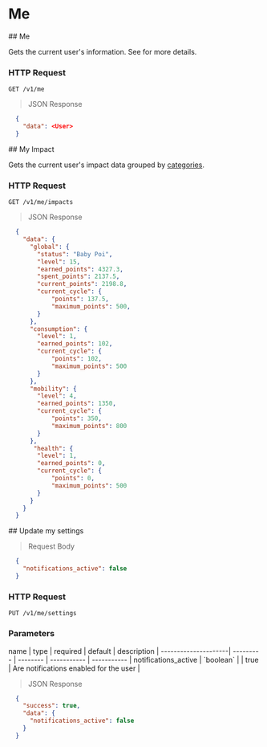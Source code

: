 # Me

<div class="public-endpoint"></div>
## Me

Gets the current user's information. See <a href="#user"><User></a> for more details.

### HTTP Request

`GET /v1/me`

>  JSON Response

```json
  {
    "data": <User>
  }
```

<div class="public-endpoint"></div>
## My Impact

Gets the current user's impact data grouped by [categories](#categories).

### HTTP Request

`GET /v1/me/impacts`

>  JSON Response

```json
  {
    "data": {
      "global": {
        "status": "Baby Poi",
        "level": 15,
        "earned_points": 4327.3,
        "spent_points": 2137.5,
        "current_points": 2198.8,
        "current_cycle": {
            "points": 137.5,
            "maximum_points": 500,
        }
      },
      "consumption": {
        "level": 1,
        "earned_points": 102,
        "current_cycle": {
            "points": 102,
            "maximum_points": 500
        }
      },
      "mobility": {
        "level": 4,
        "earned_points": 1350,
        "current_cycle": {
            "points": 350,
            "maximum_points": 800
        }
      },
       "health": {
        "level": 1,
        "earned_points": 0,
        "current_cycle": {
            "points": 0,
            "maximum_points": 500
        }
      }
    }
  }
```

<div class="public-endpoint"></div>
## Update my settings

> Request Body

```json
  {
    "notifications_active": false
  }
```

### HTTP Request

`PUT /v1/me/settings`

### Parameters

<div class="params-table"></div>
name                 | type      | required | default     | description |
---------------------| --------- | -------- | ----------- | ----------- |
notifications_active | `boolean`  |          | true        | Are notifications enabled for the user |

>  JSON Response

```json
  {
    "success": true,
    "data": {
      "notifications_active": false
    }
  }
```